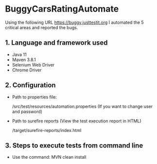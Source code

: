 # BuggyCarsRatingAutomate
Using the following URL https://buggy.justtestit.org  I automated the 5 critical areas and reported the bugs.

## 1. Language and framework used

   - Java 11
   - Maven 3.8.1
   - Selenium Web Driver
   - Chrome Driver

## 2. Configuration

 - Path to properties file:
 
    /src/test/resources/automation.properties (If you want to change user and password)
    
 - Path to surefire reports (View the test execution report in HTML)
  
    /target/surefire-reports/index.html

## 3. Steps to execute tests from command line

 - Use the command: MVN clean install
